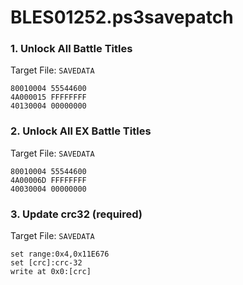 # BLES01252.ps3savepatch

### 1. Unlock All Battle Titles

Target File: `SAVEDATA`

```
80010004 55544600
4A000015 FFFFFFFF
40130004 00000000
```

### 2. Unlock All EX Battle Titles

Target File: `SAVEDATA`

```
80010004 55544600
4A00006D FFFFFFFF
40030004 00000000
```

### 3. Update crc32 (required)

Target File: `SAVEDATA`

```
set range:0x4,0x11E676
set [crc]:crc-32
write at 0x0:[crc]
```

